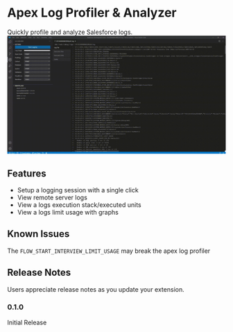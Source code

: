 # Apex Log Profiler & Analyzer

Quickly profile and analyze Salesforce logs.
![GitHub Logo](./ui/media/ApexLogs.gif)

## Features

-   Setup a logging session with a single click
-   View remote server logs
-   View a logs execution stack/executed units
-   View a logs limit usage with graphs

## Known Issues

The `FLOW_START_INTERVIEW_LIMIT_USAGE` may break the apex log profiler

## Release Notes

Users appreciate release notes as you update your extension.

### 0.1.0

Initial Release
